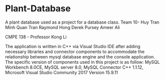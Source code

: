 # Plant-Database
A plant database used as a project for a database class. 
Team 10- 
Huy Tran
Minh Quan Tran
Raymond Hong
Derek Pursey
Ameer Ali

CMPE 138 - Professor Kong Li

The application is written in C++ via Visual Studio IDE after adding necessary libraries and connector components to accommodate the relationship between mysql database engine and the console application. The specific version of components used in this project is as follow: MySQL Workbench 8.0CE, MySQL server 8.0, MySQL Connector C++ 1.1.12, Microsoft Visual Studio Community 2017 Version 15.9.11
